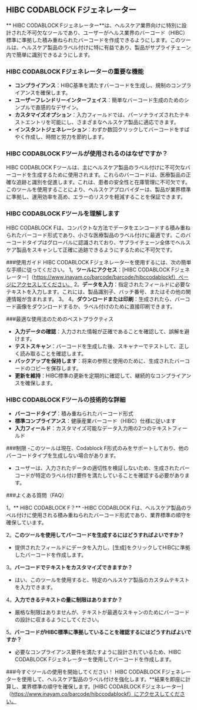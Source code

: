 ## HIBC CODABLOCK Fジェネレーター

** HIBC CODABLOCK Fジェネレーター**は、ヘルスケア業界向けに特別に設計された不可欠なツールであり、ユーザーがヘルス業界のバーコード（HIBC）標準に準拠した積み重ねられたバーコードを作成できるようにします。このツールは、ヘルスケア製品のラベル付けに特に有益であり、製品がサプライチェーン内で簡単に識別できるようにします。

### HIBC CODABLOCK Fジェネレーターの重要な機能
-  **コンプライアンス**：HIBC基準を満たすバーコードを生成し、規制のコンプライアンスを確保します。
-  **ユーザーフレンドリーインターフェイス**：簡単なバーコード生成のためのシンプルで直感的なデザイン。
-  **カスタマイズオプション**：入力フィールドでは、パーソナライズされたテキストエントリを可能にし、さまざまなヘルスケア製品に適応できます。
-  **インスタントジェネレーション**：わずか数回クリックしてバーコードをすばやく作成し、時間と労力を節約します。

### HIBC CODABLOCK Fツールが使用されるのはなぜですか？
HIBC CODABLOCK Fツールは、主にヘルスケア製品のラベル付けに不可欠なバーコードを生成するために使用されます。これらのバーコードは、医療製品の正確な追跡と識別を促進します。これは、患者の安全性と在庫管理に不可欠です。このツールを使用することにより、ヘルスケアプロバイダーは、製品が業界標準に準拠し、運用効率を高め、エラーのリスクを軽減することを保証できます。

### HIBC CODABLOCK Fツールを理解します
HIBC CODABLOCK Fは、コンパクトな方法でデータをエンコードする積み重ねられたバーコード形式であり、小さな医療製品のラベル付けに最適です。このバーコードタイプはグローバルに認識されており、サプライチェーン全体でヘルスケア製品をスキャンして正確に追跡できるようにするために不可欠です。

###使用ガイド
HIBC CODABLOCK Fジェネレーターを使用するには、次の簡単な手順に従ってください。
1。**ツールにアクセス**：[HIBC CODABLOCK Fジェネレーター]（https://www.inayam.co/barcode/barcode/hibccodablockf）ページにアクセスしてください。
2。**データを入力**：指定されたフィールドに必要なテキストを入力します。これには、製品識別子、バッチ番号、またはその他の関連情報が含まれます。
3。
4。**ダウンロードまたは印刷**：生成されたら、バーコード画像をダウンロードするか、ラベル付けのために直接印刷できます。

###最適な使用法のためのベストプラクティス
-  **入力データの確認**：入力された情報が正確であることを確認して、誤解を避けます。
-  **テストスキャン**：バーコードを生成した後、スキャナーでテストして、正しく読み取ることを確認します。
-  **バックアップを保持します**：将来の参照と使用のために、生成されたバーコードのコピーを保存します。
-  **更新を維持**：HIBC標準の更新を定期的に確認して、継続的なコンプライアンスを確保します。

### HIBC CODABLOCK Fツールの技術的な詳細
-  **バーコードタイプ**：積み重ねられたバーコード形式
-  **標準コンプライアンス**：健康産業バーコード（HIBC）仕様に従います
-  **入力フィールド**：カスタマイズ可能なデータ入力用の2つのテキストフィールド

###制限
-このツールは現在、Codablock F形式のみをサポートしており、他のバーコードタイプを生成しない場合があります。
- ユーザーは、入力されたデータの適切性を検証しないため、生成されたバーコードが特定のラベル付け要件を満たしていることを確認する必要があります。

###よくある質問（FAQ）

1。** HIBC CODABLOCK F？**
-HIBC CODABLOCK Fは、ヘルスケア製品のラベル付けに使用される積み重ねられたバーコード形式であり、業界標準の順守を確保しています。

2。**このツールを使用してバーコードを生成するにはどうすればよいですか？**
- 提供されたフィールドにデータを入力し、[生成]をクリックしてHIBCに準拠したバーコードを作成します。

3。**バーコードでテキストをカスタマイズできますか？**
- はい、このツールを使用すると、特定のヘルスケア製品のカスタムテキストを入力できます。

4。**入力できるテキストの量に制限はありますか？**
- 厳格な制限はありませんが、テキストが最適なスキャンのためにバーコードの設計に収まるようにしてください。

5。**バーコードがHIBC標準に準拠していることを確認するにはどうすればよいですか？**
- 必要なコンプライアンス要件を満たすように設計されているため、HIBC CODABLOCK Fジェネレーターを使用してバーコードを作成します。

###今すぐツールの使用を開始してください！
HIBC CODABLOCK Fジェネレーターを使用して、ヘルスケア製品のラベル付けを強化します。**結果を即座に計算し、業界標準の順守を確保します。[HIBC CODABLOCK Fジェネレーター]（https://www.inayam.co/barcode/hibccodablockf）にアクセスしてください。